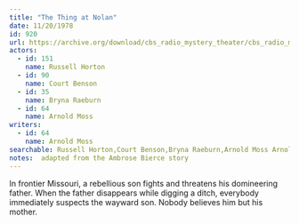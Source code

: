```yaml
---
title: "The Thing at Nolan"
date: 11/20/1978
id: 920
url: https://archive.org/download/cbs_radio_mystery_theater/cbs_radio_mystery_theater-0901-0950.zip/cbs_radio_mystery_theater-0901-0950%2Fcbsrmt_0920_the_thing_at_nolan.mp3
actors:  
  - id: 151
    name: Russell Horton  
  - id: 90
    name: Court Benson  
  - id: 35
    name: Bryna Raeburn  
  - id: 64
    name: Arnold Moss
writers:  
  - id: 64
    name: Arnold Moss
searchable: Russell Horton,Court Benson,Bryna Raeburn,Arnold Moss Arnold Moss
notes:  adapted from the Ambrose Bierce story
---
```

In frontier Missouri, a rebellious son fights and threatens his domineering father. When the father disappears while digging a ditch, everybody immediately suspects the wayward son. Nobody believes him but his mother.